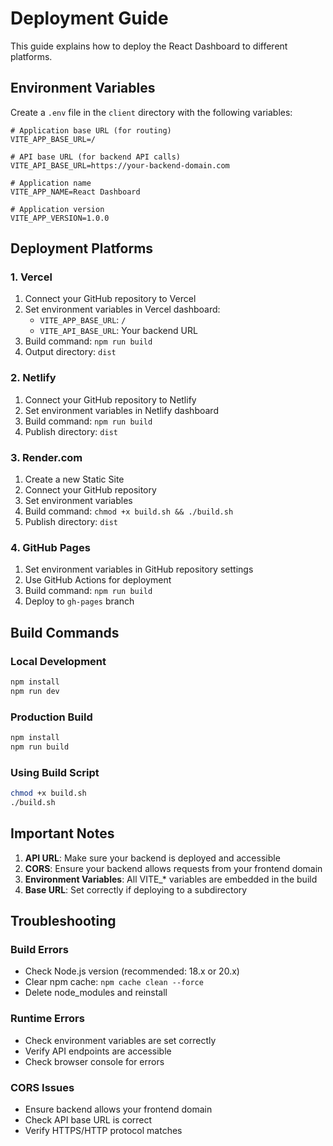 # Deployment Guide

This guide explains how to deploy the React Dashboard to different platforms.

## Environment Variables

Create a `.env` file in the `client` directory with the following variables:

```env
# Application base URL (for routing)
VITE_APP_BASE_URL=/

# API base URL (for backend API calls)
VITE_API_BASE_URL=https://your-backend-domain.com

# Application name
VITE_APP_NAME=React Dashboard

# Application version
VITE_APP_VERSION=1.0.0
```

## Deployment Platforms

### 1. Vercel

1. Connect your GitHub repository to Vercel
2. Set environment variables in Vercel dashboard:
   - `VITE_APP_BASE_URL`: `/`
   - `VITE_API_BASE_URL`: Your backend URL
3. Build command: `npm run build`
4. Output directory: `dist`

### 2. Netlify

1. Connect your GitHub repository to Netlify
2. Set environment variables in Netlify dashboard
3. Build command: `npm run build`
4. Publish directory: `dist`

### 3. Render.com

1. Create a new Static Site
2. Connect your GitHub repository
3. Set environment variables
4. Build command: `chmod +x build.sh && ./build.sh`
5. Publish directory: `dist`

### 4. GitHub Pages

1. Set environment variables in GitHub repository settings
2. Use GitHub Actions for deployment
3. Build command: `npm run build`
4. Deploy to `gh-pages` branch

## Build Commands

### Local Development
```bash
npm install
npm run dev
```

### Production Build
```bash
npm install
npm run build
```

### Using Build Script
```bash
chmod +x build.sh
./build.sh
```

## Important Notes

1. **API URL**: Make sure your backend is deployed and accessible
2. **CORS**: Ensure your backend allows requests from your frontend domain
3. **Environment Variables**: All VITE_* variables are embedded in the build
4. **Base URL**: Set correctly if deploying to a subdirectory

## Troubleshooting

### Build Errors
- Check Node.js version (recommended: 18.x or 20.x)
- Clear npm cache: `npm cache clean --force`
- Delete node_modules and reinstall

### Runtime Errors
- Check environment variables are set correctly
- Verify API endpoints are accessible
- Check browser console for errors

### CORS Issues
- Ensure backend allows your frontend domain
- Check API base URL is correct
- Verify HTTPS/HTTP protocol matches 